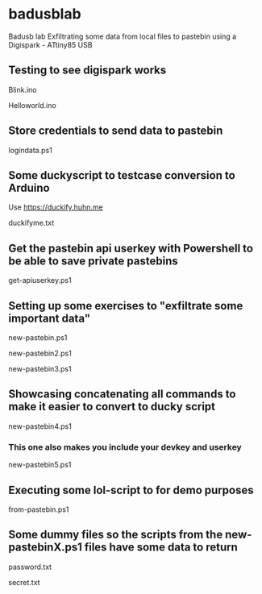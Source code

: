 # badusblab
Badusb lab
Exfiltrating some data from local files to pastebin using a Digispark - ATtiny85 USB

## Testing to see digispark works
Blink.ino

Helloworld.ino

## Store credentials to send data to pastebin
logindata.ps1

## Some duckyscript to testcase conversion to Arduino
Use https://duckify.huhn.me

duckifyme.txt

## Get the pastebin api userkey with Powershell to be able to save private pastebins

get-apiuserkey.ps1

## Setting up some exercises to "exfiltrate some important data"
new-pastebin.ps1

new-pastebin2.ps1

new-pastebin3.ps1

## Showcasing  concatenating all commands to make it easier to convert to ducky script
new-pastebin4.ps1
### This one also makes you include your devkey and userkey
new-pastebin5.ps1

## Executing some lol-script to for demo purposes
from-pastebin.ps1

## Some dummy files so the scripts from the new-pastebinX.ps1 files have some data to return

password.txt

secret.txt
